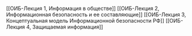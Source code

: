 [[ОИБ-Лекция 1, Информация в обществе]]
[[ОИБ-Лекция 2, Информационная безопасность и ее составляющие]]
[[ОИБ-Лекция 3, Концептуальная модель Информационной безопасности РФ]]
[[ОИБ-Лекция 4, Защищаемая информация]]